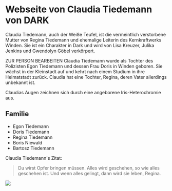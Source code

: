 # Webseite von Claudia Tiedemann von DARK

Claudia Tiedemann, auch der Weiße Teufel, ist die vermeintlich verstorbene Mutter von Regina Tiedemann und ehemalige Leiterin des Kernkraftwerks Winden. Sie ist ein Charakter in Dark und wird von Lisa Kreuzer, Julika Jenkins und Gwendolyn Göbel verkörpert.

ZUR PERSON BEARBEITEN
Claudia Tiedemann wurde als Tochter des Polizisten Egon Tiedemann und dessen Frau Doris in Winden geboren. Sie wächst in der Kleinstadt auf und kehrt nach einem Studium in ihre Heimatstadt zurück. Claudia hat eine Tochter, Regina, deren Vater allerdings unbekannt ist.

Claudias Augen zeichnen sich durch eine angeborene Iris-Heterochromie aus.

## Familie 

* Egon Tiedemann
* Doris Tiedemann
* Regina Tiedemann
* Boris Niewald
* Bartosz Tiedemann

Claudia Tiedemann's Zitat: 

> Du wirst Opfer bringen müssen. Alles wird geschehen, so wie alles geschehen ist. Und wenn alles gelingt, dann wird sie leben, Regina.

<img src="https://vignette.wikia.nocookie.net/dark/images/a/a4/Claudia2019.png/revision/latest?cb=20171202170440&path-prefix=de"/>